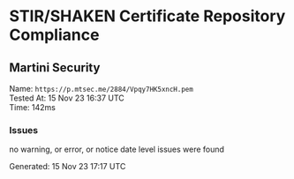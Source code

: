 # STIR/SHAKEN Certificate Repository Compliance

## Martini Security

Name: `https://p.mtsec.me/2884/Vpqy7HK5xncH.pem`\
Tested At: 15 Nov 23 16:37 UTC\
Time: 142ms

### Issues

no warning, or error, or notice date level issues were found

Generated: 15 Nov 23 17:17 UTC